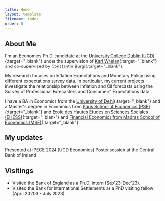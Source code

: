 ```yaml
---
title: Home
layout: template
filename: index
order: 0
---  
```


## About Me

I'm an Economics Ph.D. candidate at the [University College Dublin (UCD)](https://www.ucd.ie/economics/phd/){:target="_blank"} under the supervision of [Karl Whelan](https://karlwhelan.com/blog/){:target="_blank"} and co-supervised by [Constantin Burgi](https://sites.google.com/view/cburgi/home){:target="_blank"}.

My research focuses on Inflation Expectations and Monetary Policy using different expectations survey data. In particular, my current projects investigate the relationship between Inflation and Oil forecasts using the Survey of Professional Forecasters and Consumers' Expectations data.

I have a BA in Economics from the [University of Delhi](https://www.du.ac.in/){:target="_blank"} and a Master's degree in Economics from [Paris School of Economics (PSE)](https://www.parisschoolofeconomics.eu/en/){:target="_blank"} and [Ecole des Hautes Études en Sciences Sociales (EHESS)](https://www.ehess.fr/en/node/9861){:target="_blank"} and [Financial Economics from Madras School of Economics (MSE)](https://www.mse.ac.in/){:target="_blank"}.

## My updates

Presented at IPECE 2024 (UCD Economics)
Poster session at the Central Bank of Ireland


## Visitings
- Visited the Bank of England as a Ph.D. intern (Sep'23-Dec'23).
- Visited the Bank for International Settlements as a PhD visiting fellow (April 20203 - July 2023)


